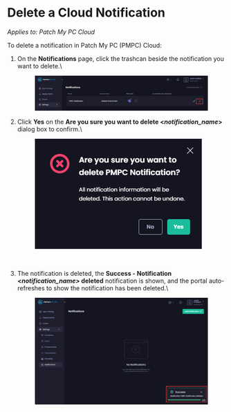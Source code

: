 # Delete a Cloud Notification

_Applies to: Patch My PC Cloud_

To delete a notification in Patch My PC (PMPC) Cloud:

1.  On the **Notifications** page, click the trashcan beside the notification you want to delete.\


    <figure><img src="/_images/gitbook/image%20%281609%29.png" alt="Clicking the trashcan beside the relevant notification you want to delete"><figcaption></figcaption></figure>
2.  Click **Yes** on the **Are you sure you want to delete <**_**notification\_name**_**>** dialog box to confirm.\


    <figure><img src="/_images/gitbook/image%20%281610%29.png" alt="	Clicking “Yes” on the “Are you sure you want to delete <notification_name>?” dialog box "><figcaption><p><br></p></figcaption></figure>
3.  The notification is deleted, the **Success - Notification <**_**notification\_name>**_**&#x20;deleted** notification is shown, and the portal auto-refreshes to show the notification has been deleted.\


    <figure><img src="/_images/gitbook/image%20%28696%29.png" alt="&#x22;Success - Notification <notification_name> deleted&#x22; notification"><figcaption></figcaption></figure>
